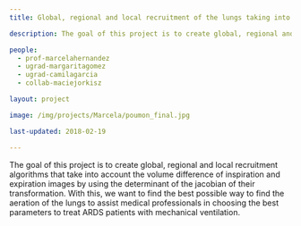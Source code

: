 ```yaml
---
title: Global, regional and local recruitment of the lungs taking into account the deformation.

description: The goal of this project is to create global, regional and local recruitment algorithms that take into account the volume difference of inspiration and expiration images by using the determinant of the jacobian of their transformation. With this, we want to find the best way to calculate the aeration of the lungs and assist medical professionals in choosing the best parameters to treat ARDS patients with mechanical ventilation.

people:
  - prof-marcelahernandez
  - ugrad-margaritagomez
  - ugrad-camilagarcia
  - collab-maciejorkisz

layout: project

image: /img/projects/Marcela/poumon_final.jpg

last-updated: 2018-02-19

---
```


The goal of this project is to create global, regional and local recruitment algorithms that take into account the volume difference of inspiration and expiration images by using the determinant of the jacobian of their transformation. With this, we want to find the best possible way to find the aeration of the lungs to assist medical professionals in choosing the best parameters to treat ARDS patients with mechanical ventilation.